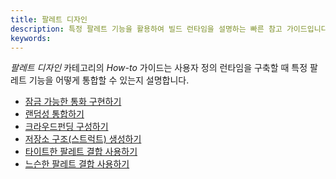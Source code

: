 ```yaml
---
title: 팔레트 디자인
description: 특정 팔레트 기능을 활용하여 빌드 런타임을 설명하는 빠른 참고 가이드입니다.
keywords:
---
```


_팔레트 디자인_ 카테고리의 _How-to_ 가이드는 사용자 정의 런타임을 구축할 때 특정 팔레트 기능을 어떻게 통합할 수 있는지 설명합니다.

- [잠금 가능한 통화 구현하기](./implement-lockable-currency.md)
- [랜덤성 통합하기](./incorporate-randomness.md)
- [크라우드펀딩 구성하기](./configure-crowdfunding.md)
- [저장소 구조(스트럭트) 생성하기](./create-a-storage-structure.md)
- [타이트한 팔레트 결합 사용하기](./use-tight-coupling.md)
- [느슨한 팔레트 결합 사용하기](./use-loose-coupling.md)

<!--
- [계약 팔레트 추가하기](/reference/how-to-guides/pallet-design/add-contracts-pallet/)
-->